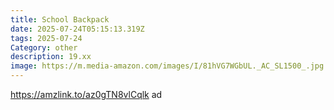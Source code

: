 ```yaml
---
title: School Backpack
date: 2025-07-24T05:15:13.319Z
tags: 2025-07-24
Category: other
description: 19.xx
image: https://m.media-amazon.com/images/I/81hVG7WGbUL._AC_SL1500_.jpg
---
```

https://amzlink.to/az0gTN8vlCqlk ad